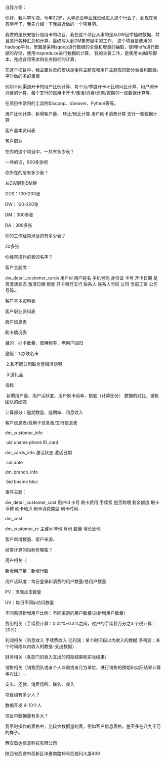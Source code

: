 自我介绍：

​		你好，我叫李军海，今年22岁，大学还没毕业就已经进入这个行业了，到现在也有两年了，我先介绍一下我最近做的一个项目吧。

​		我做的是长安银行信用卡的项目，我在这个项目从事的是从DW层中抽取数据，并且进行各种汇总和计算，最终写入到DM集市层中的工作，
这个项目是使用的hadoop平台，里面是采用sqoop进行数据的全量和增量的抽取，使用hdfs进行数据的存储，使用mapreduce进行数据的计算，
我的主要工作，是使用hql编写脚本，完成各项需求和业务指标的计算，

在这个项目中，我主要负责的模块是事件主题库和用户主题库的部分表格和数据，平时做的多的事情

例如不同渠道开卡的用户比例计算、每个月/季度开卡环比和同比计算、用户刷卡消费的计算、每个支行的信用卡开卡/激活/消费/还款/逾期的一些数据计算等，

在项目中常用的工具例如sqoop、dbeaver、Python等等。

用户比例计算、新增客户量、
环比/同比计算
用户刷卡消费计算
支行一些数据计算



客户基本资料表

客户职业



在你的这个项目中，一共有多少表？

一共的话，900多张吧



你所在的层有多少表？

从DW层到DM层

ODS：100-200张

DW：100-200张

DM：300多张

DA：300多张



你的工作经常涉及的有多少表？

20多张



你经常操作的表的名字？

客户主题库：

dw_detail_customer_cards
用户id  用户姓名  手机号码  身份证  卡号  开卡日期  是否激活状态  激活日期  额度  开卡银行支行  联系人  联系人号码  公司  当前工资  公司号码...

客户基本资料表

客户职业资料表

商户信息表

刷卡情况表

目的：办卡数量，使用频率，老用户回归

途径：1.办联名卡

​			2.和不同公司联合促销活动啊

​			3.送礼品

指标：

​	新增用户量、用户活跃度，用户刷卡频率，额度（计算部分）
数据的对比，销售团队的绩效

计算部分：逾期数量、逾期率、利息收入



客户信息表/信用卡信息表/支行信息表

dm_customer_info

​		uid   uname   phone  ID_card

dm_cards_info 激活状态 激活日期

​		cid date 

dm_branch_info

​		bid bname bloc

事件主题：

dw_detail_customer_cost
用户id  卡号  刷卡费用  手续费  是否跨境  剩余额度  刷卡币种  刷卡地点  刷卡消费类型  刷卡时间...

dm_cost

dm_customer_rc
主键id  年份  月份  数量  增长比例





客户新增数量、客户来源、

经常计算的指标有哪些？

用户相关（

新增用户量：新增行数  

用户活跃度：每日登录和消费的用户数量/总用户数量  

PV：页面点击数量  

UV：每日不同ip访问数量  

不同渠道新增用户比例：不同渠道的用户数量/总新增用户数量）  

费用相关（手续费计算：0.02%-0.3%之间，过户的手续费万分之3  个税计算：20%）  

利润相关（利息收入  手续费收入  毛利润：某个时间段以内收入的数据  净利润：某个时间段以内收入的数据-支出数据）  

财务相关（各部门的收入支出的预期结果和实际结果）  

销售相关（销售团队或者个人以周或者月为单位，进行销售的预期和实际结果计算与对比）...



支出、还款、消费场所、联名、收入







项目组有多少人？

数据开发  4-10个人



项目中数据量有多大？

我平时操作的表格中，比较大数据量的表，例如客户信息表格，差不多在八九千万的样子。





西安盈达信息科技有限公司

陕西省西安市高新区沣惠南路18号西格玛大厦409